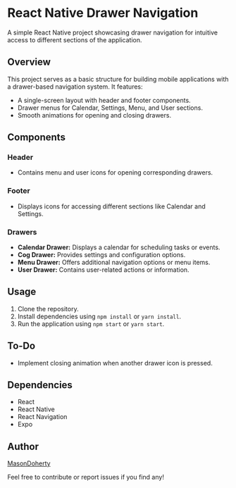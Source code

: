 # React Native Drawer Navigation

A simple React Native project showcasing drawer navigation for intuitive access to different sections of the application.

## Overview

This project serves as a basic structure for building mobile applications with a drawer-based navigation system. It features:

- A single-screen layout with header and footer components.
- Drawer menus for Calendar, Settings, Menu, and User sections.
- Smooth animations for opening and closing drawers.

## Components

### Header
- Contains menu and user icons for opening corresponding drawers.

### Footer
- Displays icons for accessing different sections like Calendar and Settings.

### Drawers
- **Calendar Drawer:** Displays a calendar for scheduling tasks or events.
- **Cog Drawer:** Provides settings and configuration options.
- **Menu Drawer:** Offers additional navigation options or menu items.
- **User Drawer:** Contains user-related actions or information.

## Usage

1. Clone the repository.
2. Install dependencies using `npm install` or `yarn install`.
3. Run the application using `npm start` or `yarn start`.

## To-Do

- Implement closing animation when another drawer icon is pressed.

## Dependencies

- React
- React Native
- React Navigation
- Expo

## Author

[MasonDoherty](https://github.com/MasonDoherty)

Feel free to contribute or report issues if you find any!
